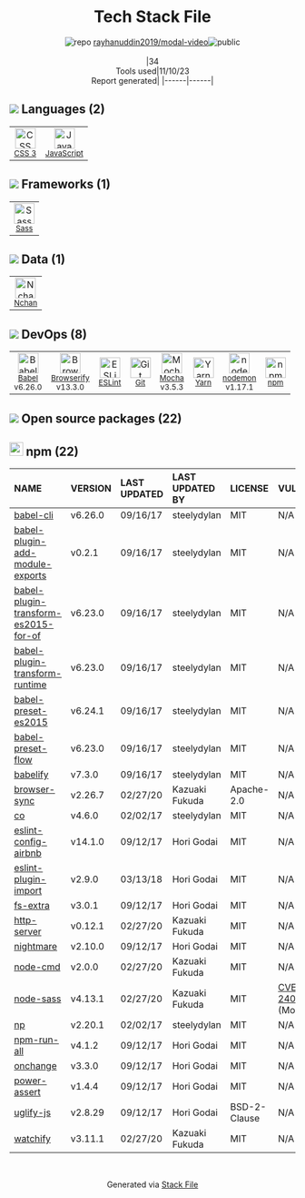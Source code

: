 <!--
--- Readme.md Snippet without images Start ---
## Tech Stack
rayhanuddin2019/modal-video is built on the following main stack:
- [Mocha](http://mochajs.org/) – Javascript Testing Framework
- [Browserify](http://browserify.org/) – Front End Package Manager
- [Sass](http://sass-lang.com/) – CSS Pre-processors / Extensions
- [JavaScript](https://developer.mozilla.org/en-US/docs/Web/JavaScript) – Languages
- [Babel](http://babeljs.io/) – JavaScript Compilers
- [ESLint](http://eslint.org/) – Code Review
- [nodemon](http://nodemon.io/) – node.js Application Monitoring
- [Yarn](https://yarnpkg.com/) – Front End Package Manager
- [Nchan](https://nchan.io/) – Realtime Backend / API

Full tech stack [here](/techstack.md)
--- Readme.md Snippet without images End ---

--- Readme.md Snippet with images Start ---
## Tech Stack
rayhanuddin2019/modal-video is built on the following main stack:
- <img width='25' height='25' src='https://img.stackshare.io/service/832/mocha.png' alt='Mocha'/> [Mocha](http://mochajs.org/) – Javascript Testing Framework
- <img width='25' height='25' src='https://img.stackshare.io/service/849/9esmqty2.png' alt='Browserify'/> [Browserify](http://browserify.org/) – Front End Package Manager
- <img width='25' height='25' src='https://img.stackshare.io/service/1171/jCR2zNJV.png' alt='Sass'/> [Sass](http://sass-lang.com/) – CSS Pre-processors / Extensions
- <img width='25' height='25' src='https://img.stackshare.io/service/1209/javascript.jpeg' alt='JavaScript'/> [JavaScript](https://developer.mozilla.org/en-US/docs/Web/JavaScript) – Languages
- <img width='25' height='25' src='https://img.stackshare.io/service/2739/-1wfGjNw.png' alt='Babel'/> [Babel](http://babeljs.io/) – JavaScript Compilers
- <img width='25' height='25' src='https://img.stackshare.io/service/3337/Q4L7Jncy.jpg' alt='ESLint'/> [ESLint](http://eslint.org/) – Code Review
- <img width='25' height='25' src='https://img.stackshare.io/service/5577/preview.png' alt='nodemon'/> [nodemon](http://nodemon.io/) – node.js Application Monitoring
- <img width='25' height='25' src='https://img.stackshare.io/service/5848/44mC-kJ3.jpg' alt='Yarn'/> [Yarn](https://yarnpkg.com/) – Front End Package Manager
- <img width='25' height='25' src='https://img.stackshare.io/service/10894/nchan_icon.png' alt='Nchan'/> [Nchan](https://nchan.io/) – Realtime Backend / API

Full tech stack [here](/techstack.md)
--- Readme.md Snippet with images End ---
-->
<div align="center">

# Tech Stack File
![](https://img.stackshare.io/repo.svg "repo") [rayhanuddin2019/modal-video](https://github.com/rayhanuddin2019/modal-video)![](https://img.stackshare.io/public_badge.svg "public")
<br/><br/>
|34<br/>Tools used|11/10/23 <br/>Report generated|
|------|------|
</div>

## <img src='https://img.stackshare.io/languages.svg'/> Languages (2)
<table><tr>
  <td align='center'>
  <img width='36' height='36' src='https://img.stackshare.io/service/6727/css.png' alt='CSS 3'>
  <br>
  <sub><a href="https://developer.mozilla.org/en-US/docs/Web/CSS/CSS3">CSS 3</a></sub>
  <br>
  <sub></sub>
</td>

<td align='center'>
  <img width='36' height='36' src='https://img.stackshare.io/service/1209/javascript.jpeg' alt='JavaScript'>
  <br>
  <sub><a href="https://developer.mozilla.org/en-US/docs/Web/JavaScript">JavaScript</a></sub>
  <br>
  <sub></sub>
</td>

</tr>
</table>

## <img src='https://img.stackshare.io/frameworks.svg'/> Frameworks (1)
<table><tr>
  <td align='center'>
  <img width='36' height='36' src='https://img.stackshare.io/service/1171/jCR2zNJV.png' alt='Sass'>
  <br>
  <sub><a href="http://sass-lang.com/">Sass</a></sub>
  <br>
  <sub></sub>
</td>

</tr>
</table>

## <img src='https://img.stackshare.io/databases.svg'/> Data (1)
<table><tr>
  <td align='center'>
  <img width='36' height='36' src='https://img.stackshare.io/service/10894/nchan_icon.png' alt='Nchan'>
  <br>
  <sub><a href="https://nchan.io/">Nchan</a></sub>
  <br>
  <sub></sub>
</td>

</tr>
</table>

## <img src='https://img.stackshare.io/devops.svg'/> DevOps (8)
<table><tr>
  <td align='center'>
  <img width='36' height='36' src='https://img.stackshare.io/service/2739/-1wfGjNw.png' alt='Babel'>
  <br>
  <sub><a href="http://babeljs.io/">Babel</a></sub>
  <br>
  <sub>v6.26.0</sub>
</td>

<td align='center'>
  <img width='36' height='36' src='https://img.stackshare.io/service/849/9esmqty2.png' alt='Browserify'>
  <br>
  <sub><a href="http://browserify.org/">Browserify</a></sub>
  <br>
  <sub>v13.3.0</sub>
</td>

<td align='center'>
  <img width='36' height='36' src='https://img.stackshare.io/service/3337/Q4L7Jncy.jpg' alt='ESLint'>
  <br>
  <sub><a href="http://eslint.org/">ESLint</a></sub>
  <br>
  <sub></sub>
</td>

<td align='center'>
  <img width='36' height='36' src='https://img.stackshare.io/service/1046/git.png' alt='Git'>
  <br>
  <sub><a href="http://git-scm.com/">Git</a></sub>
  <br>
  <sub></sub>
</td>

<td align='center'>
  <img width='36' height='36' src='https://img.stackshare.io/service/832/mocha.png' alt='Mocha'>
  <br>
  <sub><a href="http://mochajs.org/">Mocha</a></sub>
  <br>
  <sub>v3.5.3</sub>
</td>

<td align='center'>
  <img width='36' height='36' src='https://img.stackshare.io/service/5848/44mC-kJ3.jpg' alt='Yarn'>
  <br>
  <sub><a href="https://yarnpkg.com/">Yarn</a></sub>
  <br>
  <sub></sub>
</td>

<td align='center'>
  <img width='36' height='36' src='https://img.stackshare.io/service/5577/preview.png' alt='nodemon'>
  <br>
  <sub><a href="http://nodemon.io/">nodemon</a></sub>
  <br>
  <sub>v1.17.1</sub>
</td>

<td align='center'>
  <img width='36' height='36' src='https://img.stackshare.io/service/1120/lejvzrnlpb308aftn31u.png' alt='npm'>
  <br>
  <sub><a href="https://www.npmjs.com/">npm</a></sub>
  <br>
  <sub></sub>
</td>

</tr>
</table>


## <img src='https://img.stackshare.io/group.svg' /> Open source packages (22)</h2>

## <img width='24' height='24' src='https://img.stackshare.io/service/1120/lejvzrnlpb308aftn31u.png'/> npm (22)

|NAME|VERSION|LAST UPDATED|LAST UPDATED BY|LICENSE|VULNERABILITIES|
|:------|:------|:------|:------|:------|:------|
|[babel-cli](https://www.npmjs.com/babel-cli)|v6.26.0|09/16/17|steelydylan |MIT|N/A|
|[babel-plugin-add-module-exports](https://www.npmjs.com/babel-plugin-add-module-exports)|v0.2.1|09/16/17|steelydylan |MIT|N/A|
|[babel-plugin-transform-es2015-for-of](https://www.npmjs.com/babel-plugin-transform-es2015-for-of)|v6.23.0|09/16/17|steelydylan |MIT|N/A|
|[babel-plugin-transform-runtime](https://www.npmjs.com/babel-plugin-transform-runtime)|v6.23.0|09/16/17|steelydylan |MIT|N/A|
|[babel-preset-es2015](https://www.npmjs.com/babel-preset-es2015)|v6.24.1|09/16/17|steelydylan |MIT|N/A|
|[babel-preset-flow](https://www.npmjs.com/babel-preset-flow)|v6.23.0|09/16/17|steelydylan |MIT|N/A|
|[babelify](https://www.npmjs.com/babelify)|v7.3.0|09/16/17|steelydylan |MIT|N/A|
|[browser-sync](https://www.npmjs.com/browser-sync)|v2.26.7|02/27/20|Kazuaki Fukuda |Apache-2.0|N/A|
|[co](https://www.npmjs.com/co)|v4.6.0|02/02/17|steelydylan |MIT|N/A|
|[eslint-config-airbnb](https://www.npmjs.com/eslint-config-airbnb)|v14.1.0|09/12/17|Hori Godai |MIT|N/A|
|[eslint-plugin-import](https://www.npmjs.com/eslint-plugin-import)|v2.9.0|03/13/18|Hori Godai |MIT|N/A|
|[fs-extra](https://www.npmjs.com/fs-extra)|v3.0.1|09/12/17|Hori Godai |MIT|N/A|
|[http-server](https://www.npmjs.com/http-server)|v0.12.1|02/27/20|Kazuaki Fukuda |MIT|N/A|
|[nightmare](https://www.npmjs.com/nightmare)|v2.10.0|09/12/17|Hori Godai |MIT|N/A|
|[node-cmd](https://www.npmjs.com/node-cmd)|v2.0.0|02/27/20|Kazuaki Fukuda |MIT|N/A|
|[node-sass](https://www.npmjs.com/node-sass)|v4.13.1|02/27/20|Kazuaki Fukuda |MIT|[CVE-2020-24025](https://github.com/advisories/GHSA-r8f7-9pfq-mjmv) (Moderate)|
|[np](https://www.npmjs.com/np)|v2.20.1|02/02/17|steelydylan |MIT|N/A|
|[npm-run-all](https://www.npmjs.com/npm-run-all)|v4.1.2|09/12/17|Hori Godai |MIT|N/A|
|[onchange](https://www.npmjs.com/onchange)|v3.3.0|09/12/17|Hori Godai |MIT|N/A|
|[power-assert](https://www.npmjs.com/power-assert)|v1.4.4|09/12/17|Hori Godai |MIT|N/A|
|[uglify-js](https://www.npmjs.com/uglify-js)|v2.8.29|09/12/17|Hori Godai |BSD-2-Clause|N/A|
|[watchify](https://www.npmjs.com/watchify)|v3.11.1|02/27/20|Kazuaki Fukuda |MIT|N/A|

<br/>
<div align='center'>

Generated via [Stack File](https://github.com/apps/stack-file)
